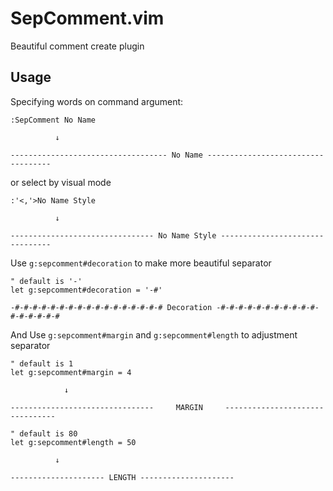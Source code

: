 # SepComment.vim

Beautiful comment create plugin

## Usage

Specifying words on command argument:

```
:SepComment No Name

          ↓

----------------------------------- No Name -----------------------------------
```

or select by visual mode

```
:'<,'>No Name Style

          ↓

-------------------------------- No Name Style --------------------------------
```

Use `g:sepcomment#decoration` to make more beautiful separator

```
" default is '-'
let g:sepcomment#decoration = '-#'

-#-#-#-#-#-#-#-#-#-#-#-#-#-#-#-#-# Decoration -#-#-#-#-#-#-#-#-#-#-#-#-#-#-#-#-#
```

And Use `g:sepcomment#margin` and `g:sepcomment#length` to adjustment separator

```
" default is 1
let g:sepcomment#margin = 4

            ↓

--------------------------------     MARGIN     --------------------------------

" default is 80
let g:sepcomment#length = 50 

          ↓

--------------------- LENGTH ---------------------
```
